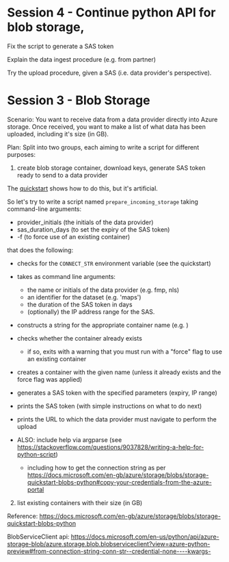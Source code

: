 
# Session 4 - Continue python API for blob storage,

Fix the script to generate a SAS token

Explain the data ingest procedure (e.g. from partner)

Try the upload procedure, given a SAS (i.e. data provider's perspective).

# Session 3 - Blob Storage

Scenario:
You want to receive data from a data provider directly into Azure storage.
Once received, you want to make a list of what data has been uploaded, including it's size (in GB).

Plan:
Split into two groups, each aiming to write a script for different purposes:
1) create blob storage container, download keys, generate SAS token ready to send to a data provider

The [quickstart](https://docs.microsoft.com/en-gb/azure/storage/blobs/storage-quickstart-blobs-python) shows how to do this, but it's artificial.

So let's try to write a script named `prepare_incoming_storage` taking command-line arguments:
  - provider_initials (the initials of the data provider)
  - sas_duration_days (to set the expiry of the SAS token)
  - -f (to force use of an existing container)

that does the following:
  - checks for the `CONNECT_STR` environment variable (see the quickstart)
  - takes as command line arguments:
    - the name or initials of the data provider (e.g. fmp, nls)
    - an identifier for the dataset (e.g. 'maps')
    - the duration of the SAS token in days
    - (optionally) the IP address range for the SAS.
  - constructs a string for the appropriate container name (e.g. <dataset-identifier><data-provider-initials>)
  - checks whether the container already exists
    - if so, exits with a warning that you must run with a "force" flag to use an existing container
  - creates a container with the given name (unless it already exists and the force flag was applied)
  - generates a SAS token with the specified parameters (expiry, IP range)
  - prints the SAS token (with simple instructions on what to do next)
  - prints the URL to which the data provider must navigate to perform the upload

  - ALSO: include help via argparse (see https://stackoverflow.com/questions/9037828/writing-a-help-for-python-script)
    - including how to get the connection string as per https://docs.microsoft.com/en-gb/azure/storage/blobs/storage-quickstart-blobs-python#copy-your-credentials-from-the-azure-portal


2) list existing containers with their size (in GB)

Reference:
https://docs.microsoft.com/en-gb/azure/storage/blobs/storage-quickstart-blobs-python

BlobServiceClient api:
https://docs.microsoft.com/en-us/python/api/azure-storage-blob/azure.storage.blob.blobserviceclient?view=azure-python-preview#from-connection-string-conn-str--credential-none----kwargs-
